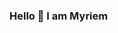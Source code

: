### Hello 👋 I am Myriem


<!-- 
- 🙋‍♂️ my portfolio https://myriemsl.dev
- 🔭 I’m currently working on MERN Stack
- 🌱 I’m currently learning Android Application
- 👯 I’m looking to collaborate on Dev projects
-->
